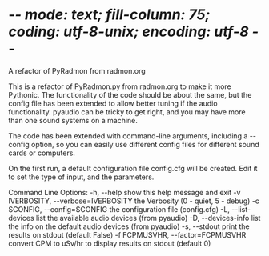 # -*- mode: text; fill-column: 75; coding: utf-8-unix; encoding: utf-8 -*-

A refactor of PyRadmon from radmon.org

This is a refactor of PyRadmon.py from radmon.org to make it
more Pythonic. The functionality of the code should be about
the same, but the config file has been extended to allow better
tuning if the audio functionality. pyaudio can be tricky to
get right, and you may have more than one sound systems on a machine.

The code has been extended with command-line arguments, including
a --config option, so you can easily use different config files for 
different sound cards or computers.

On the first run, a default configuration file config.cfg
will be created. Edit it to set the type of input, and
the parameters.


Command Line Options:
  -h, --help            show this help message and exit
  -v IVERBOSITY, --verbose=IVERBOSITY
                        the Verbosity (0 - quiet, 5 - debug)
  -c SCONFIG, --config=SCONFIG
                        the configuration file (config.cfg)
  -L, --list-devices    list the available audio devices (from pyaudio)
  -D, --devices-info    list the info on the default audio devices (from
                        pyaudio)
  -s, --stdout          print the results on stdout (default False)
  -f FCPMUSVHR, --factor=FCPMUSVHR
                        convert CPM to uSv/hr to display results on stdout
                        (default 0)
